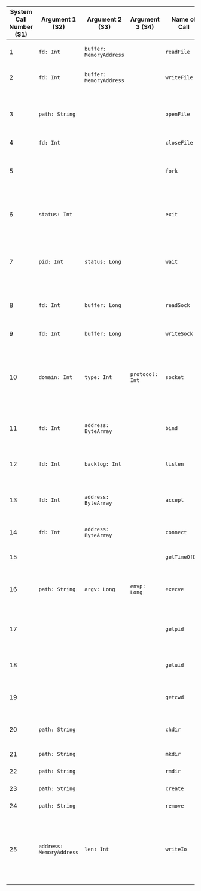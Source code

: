 | System Call Number (S1) | Argument 1 (S2)          | Argument 2 (S3)         | Argument 3 (S4) | Name of Call   | Description                                                                                           | Result (R2)                           |
|-------------------------|--------------------------|-------------------------|-----------------|----------------|-------------------------------------------------------------------------------------------------------|---------------------------------------|
| 1                       | `fd: Int`                | `buffer: MemoryAddress` |                 | `readFile`     | Reads data from a file into a buffer.                                                                 | `Starting address of bytes read`      |
| 2                       | `fd: Int`                | `buffer: MemoryAddress` |                 | `writeFile`    | Writes data from a buffer to a file.                                                                  | `Starting address of bytes written`   |
| 3                       | `path: String`           |                         |                 | `openFile`     | Opens a file with specified flags and creation mode.                                                  | `File descriptor`                     |
| 4                       | `fd: Int`                |                         |                 | `closeFile`    | Closes a file.                                                                                        |                                       |
| 5                       |                          |                         |                 | `fork`         | Creates a child process that is a copy of the current process.                                        | `Process ID of the child process`     |
| 6                       | `status: Int`            |                         |                 | `exit`         | Terminates the current process with the specified exit status.                                        |                                       |
| 7                       | `pid: Int`               | `status: Long`          |                 | `wait`         | Waits for a child process to terminate and retrieves its exit status.                                 | `Exit status of the child process`    |
| 8                       | `fd: Int`                | `buffer: Long`          |                 | `readSock`     | Reads data from a socket into a buffer.                                                               | `Number of bytes read`                |
| 9                       | `fd: Int`                | `buffer: Long`          |                 | `writeSock`    | Writes data from a buffer to a socket.                                                                | `Number of bytes written`             |
| 10                      | `domain: Int`            | `type: Int`             | `protocol: Int` | `socket`       | Creates a new socket with the specified address family, type, and protocol.                           | `Socket descriptor`                   |
| 11                      | `fd: Int`                | `address: ByteArray`    |                 | `bind`         | Binds a socket to a specific network address.                                                         |                                       |
| 12                      | `fd: Int`                | `backlog: Int`          |                 | `listen`       | Puts a socket into listening mode.                                                                    |                                       |
| 13                      | `fd: Int`                | `address: ByteArray`    |                 | `accept`       | Accepts a connection request on a listening socket.                                                   | `Socket descriptor of the connection` |
| 14                      | `fd: Int`                | `address: ByteArray`    |                 | `connect`      | Establishes a connection to a socket.                                                                 |                                       |
| 15                      |                          |                         |                 | `getTimeOfDay` | Gets the current system time.                                                                         | `System time`                         |
| 16                      | `path: String`           | `argv: Long`            | `envp: Long`    | `execve`       | Replaces the current process with a new program.                                                      |                                       |
| 17                      |                          |                         |                 | `getpid`       | Retrieves the process ID of the current process.                                                      | `Process ID`                          |
| 18                      |                          |                         |                 | `getuid`       | Retrieves the user ID of the current process.                                                         | `User ID`                             |
| 19                      |                          |                         |                 | `getcwd`       | Retrieves the current working directory.                                                              | `Current working directory`           |
| 20                      | `path: String`           |                         |                 | `chdir`        | Changes the current working directory.                                                                |                                       |
| 21                      | `path: String`           |                         |                 | `mkdir`        | Creates a directory.                                                                                  |                                       |
| 22                      | `path: String`           |                         |                 | `rmdir`        | Removes a directory.                                                                                  |                                       |
| 23                      | `path: String`           |                         |                 | `create`       | Creates a file.                                                                                       | `File descriptor`                     |
| 24                      | `path: String`           |                         |                 | `remove`       | Removes a file.                                                                                       |                                       |
| 25                      | `address: MemoryAddress` | `len: Int`              |                 | `writeIo`      | Writes a string to the screen starting at `address` in memory and incrementing and printing the ASCII |
